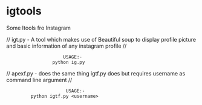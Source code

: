 # igtools
Some Itools fro Instagram 

// igt.py - A tool which makes use of Beautiful soup to display profile picture
and basic information of any instagram profile //

                         USAGE:-           
                     python ig.py
// apexf.py - does the same thing igtf.py does but requires username as
command line argument //

                          USAGE:-
             python igtf.py <username>             
